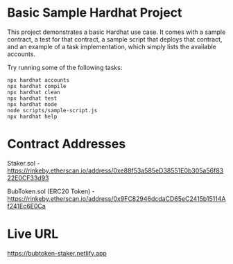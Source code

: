 # Basic Sample Hardhat Project

This project demonstrates a basic Hardhat use case. It comes with a sample contract, a test for that contract, a sample script that deploys that contract, and an example of a task implementation, which simply lists the available accounts.

Try running some of the following tasks:

```shell
npx hardhat accounts
npx hardhat compile
npx hardhat clean
npx hardhat test
npx hardhat node
node scripts/sample-script.js
npx hardhat help
```

# Contract Addresses

Staker.sol -  https://rinkeby.etherscan.io/address/0xe88f53a585eD38551E0b305a56f8322E0CF33d93

BubToken.sol (ERC20 Token) - https://rinkeby.etherscan.io/address/0x9FC82946dcdaCD65eC2415b15114Af241Ec6E0Ca


# Live URL

https://bubtoken-staker.netlify.app



